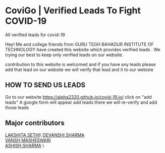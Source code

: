 # CoviGo | Verified Leads To Fight COVID-19

All verified leads for covid-19 

Hey! Me and college friends from GURU TEGH BAHADUR INSTITUTE OF TECHNOLOGY have created this website which provides verified leads .
We trying our best to keep only verified leads on our website.

contribution to this website is welcomed and if you have any leads please add that lead on our website we will verify that lead and it to our webiste 

## HOW TO SEND US LEADS

Go to our website https://alpha2320.github.io/covid-19.io/
click on "add leads" 
A google form will appear add leads there 
we will re-verify and add those leads 


## Major contributors

[LAKSHITA SETHI](https://github.com/Lakshi26)\ 
[DEVANSHI SHARMA](https://github.com/sharmadevanshi147) \
[VANSH MASHESWARI](https://github.com/StormShadow058) \
[ASHISH SHARMA](https://github.com/alpha2320) \

